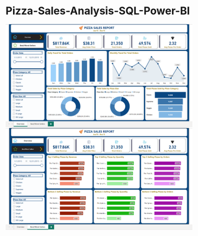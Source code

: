 # Pizza-Sales-Analysis-SQL-Power-BI


<img src="Screenshot 2023-08-20 173001.png">


<img src="Screenshot 2023-08-20 173152.png">

